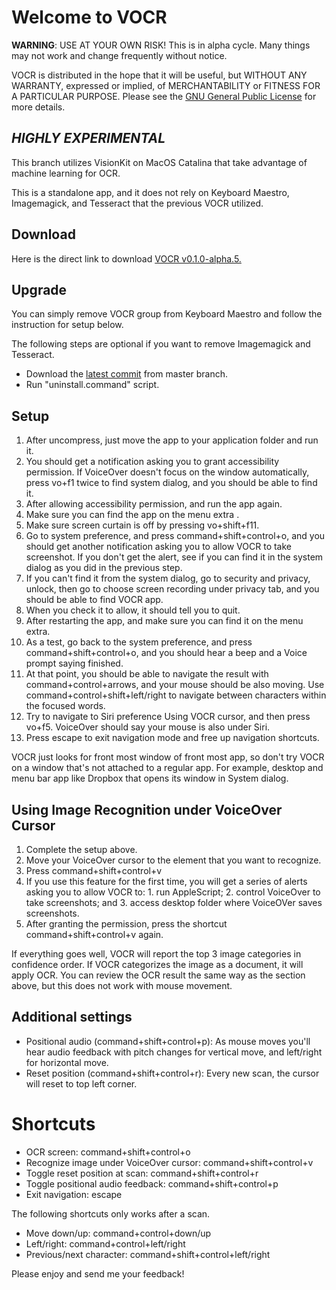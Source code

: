 # Welcome to VOCR
**WARNING**: USE AT YOUR OWN RISK! This is in alpha cycle. Many things may not work and change frequently without notice.

VOCR is distributed in the hope that it will be useful, but WITHOUT ANY WARRANTY, expressed or implied, of MERCHANTABILITY or FITNESS FOR A PARTICULAR PURPOSE. Please see the [GNU General Public License](http://www.gnu.org/licenses/) for more details.

## ***HIGHLY EXPERIMENTAL***

This branch utilizes VisionKit on MacOS Catalina that take advantage of machine learning for OCR.

This is a standalone app, and it does not rely on Keyboard Maestro, Imagemagick, and Tesseract that the previous VOCR utilized.

## Download

Here is the direct link to download [VOCR v0.1.0-alpha.5.](https://github.com/chigkim/VOCR/releases/download/v0.1.0-alpha.5/VOCR.v0.1.0-alpha.5.zip)  

## Upgrade
You can simply remove VOCR group from Keyboard Maestro and follow the instruction for setup below.

The following steps are optional if you want to remove Imagemagick and Tesseract.

* Download the [latest commit](https://github.com/chigkim/VOCR/archive/master.zip) from master branch.
* Run "uninstall.command" script.

## Setup
1. After uncompress, just move the app to your application folder and run it.
2. You should get a notification asking you to grant accessibility permission. If VoiceOver doesn't focus on the window automatically, press vo+f1 twice to find system dialog, and you should be able to find it.
3. After allowing accessibility permission, and run the app again.
4. Make sure you can find the app on the menu extra .
5. Make sure screen curtain is off by pressing vo+shift+f11.
6. Go to system preference, and press command+shift+control+o, and you should get another notification asking you to allow VOCR to take screenshot. If you don't get the alert, see if you can find it in the system dialog as you did in the previous step.
7. If you can't find it from the system dialog, go to security and privacy, unlock, then go to choose screen recording under privacy tab, and you should be able to find VOCR app.
8. When you check it to allow, it should tell you to quit.
9. After restarting the app, and make sure you can find it on the menu extra.
10. As a test, go back to the system preference, and press command+shift+control+o, and you should hear a beep and a Voice prompt saying finished.
11. At that point, you should be able to navigate the result with command+control+arrows, and your mouse should be also moving. Use command+control+shift+left/right to navigate between characters within the focused words.
12. Try to navigate to Siri preference Using VOCR cursor, and then press vo+f5. VoiceOver should say your mouse is also under Siri.
13. Press escape to exit navigation mode and free up navigation shortcuts.

VOCR just looks for front most window of front most app, so don't try VOCR on a window that's not attached to a regular app. For example, desktop and menu bar app like Dropbox that opens its window in System dialog.

## Using Image Recognition under VoiceOver Cursor
1. Complete the setup above.
2. Move your VoiceOver cursor to the element that you want to recognize.
3. Press command+shift+control+v
4. If you use this feature for the first time, you will get a series of alerts asking you to allow VOCR to: 1. run AppleScript; 2. control VoiceOver to take screenshots; and 3. access desktop folder where VoiceOVer saves screenshots.
5. After granting the permission, press the shortcut command+shift+control+v again.

If everything goes well, VOCR will report the top 3 image categories in confidence order. If VOCR categorizes the image as a document, it will apply OCR. You can review the OCR result the same way as the section above, but this does not work with mouse movement.

## Additional settings
* Positional audio (command+shift+control+p): As mouse moves you'll hear audio feedback with pitch changes for vertical move, and left/right for horizontal move.
* Reset position (command+shift+control+r): Every new scan, the cursor will reset to top left corner.

# Shortcuts
* OCR screen: command+shift+control+o
* Recognize image under VoiceOver cursor: command+shift+control+v
* Toggle reset position at scan: command+shift+control+r
* Toggle positional audio feedback: command+shift+control+p
* Exit navigation: escape

The following shortcuts only works after a scan.

* Move down/up: command+control+down/up
* Left/right: command+control+left/right
* Previous/next character: command+shift+control+left/right

Please enjoy and send me your feedback!

